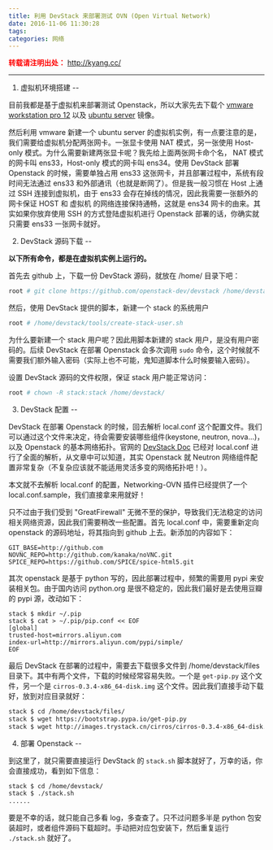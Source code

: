 ```yaml
---
title: 利用 DevStack 来部署测试 OVN (Open Virtual Network)
date: 2016-11-06 11:30:28
tags:
categories: 网络
---
```

<font color="red"> **转载请注明出处：** http://kyang.cc/ </font>

---------

1. 虚拟机环境搭建
--

目前我都是基于虚拟机来部署测试 Openstack，所以大家先去下载个 [vmware workstation pro 12](https://my.vmware.com/group/vmware/details?downloadGroup=WKST-1251-LX&productId=524&download=true&fileId=62f7511e6475e22f3bed9b3385fa3b25&secureParam=8718cec0b629523d64f88cb7fe26d62d&uuId=b719ce65-406c-473a-a83f-088cb33f5f9b&downloadType=)  以及 [ubuntu server](https://www.ubuntu.com/download/server/thank-you?country=CN&version=16.04.1&architecture=amd64) 镜像。

然后利用 vmware 新建一个 ubuntu server 的虚拟机实例，有一点要注意的是，我们需要给虚拟机分配两张网卡。一张显卡使用 NAT 模式，另一张使用 Host-only 模式。为什么需要新建两张显卡呢？我先给上面两张网卡命个名， NAT 模式的网卡叫 ens33，Host-only 模式的网卡叫 ens34。使用 DevStack 部署 Openstack 的时候，需要单独占用 ens33 这张网卡，并且部署过程中，系统有段时间无法通过 ens33 和外部通讯（也就是断网了）。但是我一般习惯在 Host 上通过 SSH 连接到虚拟机，由于 ens33 会存在掉线的情况，因此我需要一张额外的网卡保证 HOST 和 虚拟机 的网络连接保持通畅，这就是 ens34 网卡的由来。其实如果你放弃使用 SSH 的方式登陆虚拟机进行 Openstack 部署的话，你确实就只需要 ens33 一张网卡就好。

2. DevStack 源码下载
--

**以下所有命令，都是在虚拟机实例上运行的。**

首先去 github 上，下载一份 DevStack 源码，就放在 /home/ 目录下吧：
```sh
root # git clone https://github.com/openstack-dev/devstack /home/devstack
```

然后，使用 DevStack 提供的脚本，新建一个 stack 的系统用户
```sh
root # /home/devstack/tools/create-stack-user.sh
```
为什么要新建一个 stack 用户呢？因此用脚本新建的 stack 用户，是没有用户密码的。后续 DevStack 在部署 Openstack 会多次调用 `sudo` 命令，这个时候就不需要我们额外输入密码（实际上也不可能，鬼知道脚本什么时候要输入密码）。

设置 DevStack 源码的文件权限，保证 stack 用户能正常访问：
```sh
root # chown -R stack:stack /home/devstack/
```

<!-- more -->

3. DevStack 配置
--

DevStack 在部署 Openstack 的时候，回去解析 local.conf 这个配置文件。我们可以通过这个文件来决定，待会需要安装哪些组件(keystone, neutron, nova...)，以及 Openstack 的基本网络拓扑。官网的 [DevStack Doc](http://docs.openstack.org/developer/devstack/configuration.html) 已经对 local.conf 进行了全面的解析，从文章中可以知道，其实 Openstack 就 Neutron 网络组件配置非常复杂（不复杂应该就不能适用灵活多变的网络拓扑吧！）。

本文就不去解析 local.conf 的配置，Networking-OVN 插件已经提供了一个 local.conf.sample，我们直接拿来用就好！

只不过由于我们受到 "GreatFirewall" 无微不至的保护，导致我们无法稳定的访问相关网络资源，因此我们需要稍改一些配置。首先 local.conf 中，需要重新定向 openstack 的源码地址，将其指向到 github 上去。新添加的内容如下：
```
GIT_BASE=http://github.com
NOVNC_REPO=http://github.com/kanaka/noVNC.git
SPICE_REPO=https://github.com/SPICE/spice-html5.git
```

其次 openstack 是基于 python 写的，因此部署过程中，频繁的需要用 pypi 来安装相关包。由于国内访问 python.org 是很不稳定的，因此我们最好是去使用豆瓣的 pypi 源，改动如下：
```
stack $ mkdir ~/.pip
stack $ cat > ~/.pip/pip.conf << EOF
[global]
trusted-host=mirrors.aliyun.com
index-url=http://mirrors.aliyun.com/pypi/simple/
EOF

```

最后 DevStack 在部署的过程中，需要去下载很多文件到 /home/devstack/files 目录下。其中有两个文件，下载的时候经常容易失败。一个是 `get-pip.py` 这个文件，另一个是 `cirros-0.3.4-x86_64-disk.img` 这个文件。因此我们直接手动下载好，放到对应目录就好：
```sh
stack $ cd /home/devstack/files/
stack $ wget https://bootstrap.pypa.io/get-pip.py
stack $ wget http://images.trystack.cn/cirros/cirros-0.3.4-x86_64-disk.img
```

4. 部署 Openstack
--

到这里了，就只需要直接运行 DevStack 的 `stack.sh` 脚本就好了，万幸的话，你会直接成功，看到如下信息：
```sh
stack $ cd /home/devstack/
stack $ ./stack.sh
......
```

要是不幸的话，就只能自己多看 log，多查查了。只不过问题多半是 python 包安装超时，或者组件源码下载超时。手动把对应包安装下，然后重复运行 `./stack.sh` 就好了。
